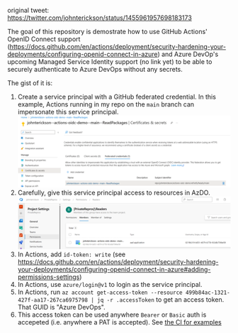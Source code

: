 original tweet: https://twitter.com/johnterickson/status/1455961957698183173

The goal of this repository is demostrate how to use GitHub Actions' OpenID Connect support (https://docs.github.com/en/actions/deployment/security-hardening-your-deployments/configuring-openid-connect-in-azure) and Azure DevOp's upcoming Managed Service Identity support (no link yet) to be able to securely authenticate to Azure DevOps without any secrets.

The gist of it is:
1. Create a service principal with a GitHub federated credential.  In this example, Actions running in my repo on the `main` branch can impersonate this service principal.
![service principal](/images/service-principal.png)
2. Carefully, give this service principal access to resources in AzDO.
![azdo](/images/azdo-access.png)
3. In Actions, add `id-token: write` (see https://docs.github.com/en/actions/deployment/security-hardening-your-deployments/configuring-openid-connect-in-azure#adding-permissions-settings)
4. In Actions, use `azure/login@v1` to login as the service principal.
5. In Actions, run `az account get-access-token --resource 499b84ac-1321-427f-aa17-267ca6975798 | jq -r .accessToken` to get an access token.  That GUID is "Azure DevOps".
6. This access token can be used anywhere `Bearer` or `Basic` auth is accepeted (i.e. anywhere a PAT is accepted).  See [the CI for examples](/.github/workflows/ci.yml)
